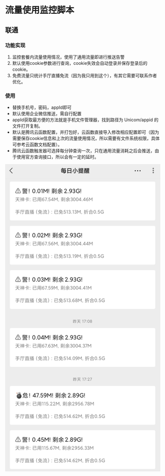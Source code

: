 # 流量使用监控脚本

## 联通

### 功能实现

1. 监控套餐内流量使用情况，使用了通用流量即进行推送告警
2. 默认使用cookie参数进行查询，cookie失效会自动登录并保存登录后的cookie。
3. 免费流量只统计手厅直播免流（因为我只用到这个），有其它需要可联系作者优化。

### 使用
- 替换手机号，密码，appId即可
- 默认使用企业微信推送，需自行配置
- appId获取最方便的方法就是手机文件管理器，找到路径为 Unicom/appid 的文件打开复制。
- 默认是腾讯云函数配置，并打包好，云函数直接导入修改相应配置即可（因为需要保存cookie信息和上次的流量使用情况，所以需要有文件系统权限，具体可参考云函数文档配置）。
- 腾讯云函数触发器可选择每分钟查询一次，只在通用流量消耗之后会推送，由于使用官方查询接口，所以会有一定的延时。

![unicom告警](image\unicom1.png)

